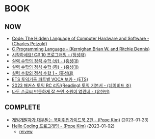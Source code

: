 # BOOK

## NOW
- [Code: The Hidden Language of Computer Hardware and Software - (Charles Petzold)](https://a.co/d/83XmOUW)
- [C Programming Language - (Kernighan Brian W. and Ritchie Dennis)](https://a.co/d/e8btCGQ)
- [시작하세요! C# 10 프로그래밍 - (정성태)](http://www.yes24.com/Product/Goods/114854152)
- [실력 수학의 정석 수학 (상) - (홍성대)](http://www.yes24.com/Product/Goods/37525988)
- [실력 수학의 정석 수학 (하) - (홍성대)](http://www.yes24.com/Product/Goods/40926656)
- [실력 수학의 정석 수학 1 - (홍성대)](http://www.yes24.com/Product/Goods/54209556)
- [ETS 토익기출 파트별 VOCA 보카 - (ETS)](http://www.yes24.com/Product/Goods/116467955)
- [2023 해커스 토익 RC 리딩(Reading) 토익 기본서 - (데이비드 조)](http://www.yes24.com/Product/Goods/116020437)
- [나도 손글씨 반듯하게 잘 쓰면 소원이 없겠네 - (유한빈)](http://www.yes24.com/product/goods/116575150)
  
## COMPLETE
- [게임개발자가 대우받는 북미취업가이드북 2판 - (Pope Kim)](https://ridibooks.com/books/2493000001) (2023-01-23)
- [Hello Coding 프로그래밍 - (Pope Kim)](http://www.yes24.com/Product/Goods/57560258) (2023-01-02)
  - [reivew](https://medium.com/@godam612/comp0000-다시-공부해본-프로그래밍-기초-feeb6e5f809)
